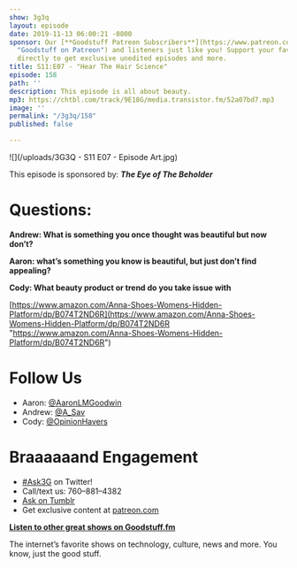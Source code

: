 ```yaml
---
show: 3g3q
layout: episode
date: 2019-11-13 06:00:21 -0800
sponsor: Our [**Goodstuff Patreon Subscribers**](https://www.patreon.com/goodstuff
  "Goodstuff on Patreon") and listeners just like you! Support your favorite podcasts
  directly to get exclusive unedited episodes and more.
title: S11:E07 - "Hear The Hair Science"
episode: 158
path: ''
description: This episode is all about beauty.
mp3: https://chtbl.com/track/9E18G/media.transistor.fm/52a07bd7.mp3
image: ''
permalink: "/3g3q/158"
published: false

---
```

![](/uploads/3G3Q - S11 E07 - Episode Art.jpg)

This episode is sponsored by: **_The Eye of The Beholder_**

# Questions:

**Andrew: What is something you once thought was beautiful but now don’t?**

**Aaron: what’s something you know is beautiful, but just don’t find appealing?**

**Cody: What beauty product or trend do you take issue with**

[https://www.amazon.com/Anna-Shoes-Womens-Hidden-Platform/dp/B074T2ND6R](https://www.amazon.com/Anna-Shoes-Womens-Hidden-Platform/dp/B074T2ND6R "https://www.amazon.com/Anna-Shoes-Womens-Hidden-Platform/dp/B074T2ND6R")

# Follow Us

* Aaron: [@AaronLMGoodwin](http://twitter.com/aaronlmgoodwin)
* Andrew: [@A_Sav](http://twitter.com/a_sav)
* Cody: [@OpinionHavers](https://twitter.com/opinionhavers)

# Braaaaaand Engagement

* [#Ask3G](http://twitter.com/) on Twitter!
* Call/text us: 760–881–4382
* [Ask on Tumblr](http://3g3q.co/ask)
* Get exclusive content at [patreon.com](http://www.patreon.com/3g3q)

[**Listen to other great shows on Goodstuff.fm**](http://goodstuff.fm/)

The internet’s favorite shows on technology, culture, news and more. You know, just the good stuff.